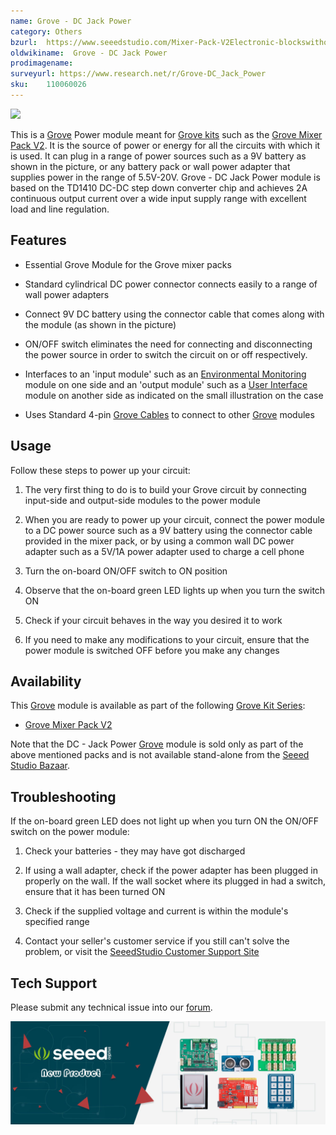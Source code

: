```yaml
---
name: Grove - DC Jack Power
category: Others
bzurl:  https://www.seeedstudio.com/Mixer-Pack-V2Electronic-blockswithout-Arduinoplug-and-play-system-p-1867.html?cPath=14
oldwikiname:  Grove - DC Jack Power
prodimagename:  
surveyurl: https://www.research.net/r/Grove-DC_Jack_Power
sku:    110060026
---
```

![](https://files.seeedstudio.com/wiki/Grove-DC_Jack_Power/img/Power_photo1.jpg)

This is a [Grove](/Grove "Grove") Power module meant for [Grove kits](/Grove_System/#grove-starter-kit "GROVE System") such as the [Grove Mixer Pack V2](/Grove-Mixer_Pack_V2 "GROVE MIXER PACK V2"). It is the source of power or energy for all the circuits with which it is used. It can plug in a range of power sources such as a 9V battery as shown in the picture, or any battery pack or wall power adapter that supplies power in the range of 5.5V-20V. Grove - DC Jack Power module is based on the TD1410 DC-DC step down converter chip and achieves 2A continuous output current over a wide input supply range with excellent load and line regulation.

##  Features

*   Essential Grove Module for the Grove mixer packs

*   Standard cylindrical DC power connector connects easily to a range of wall power adapters

*   Connect 9V DC battery using the connector cable that comes along with the module (as shown in the picture)

*   ON/OFF switch eliminates the need for connecting and disconnecting the power source in order to switch the circuit on or off respectively.

*   Interfaces to an 'input module' such as an [Environmental Monitoring](/Grove_System/#grove-for-environment "GROVE System") module on one side and an 'output module' such as a [User Interface](/Grove_System/#interface-of-grove-modules "GROVE System") module on another side as indicated on the small illustration on the case

*   Uses Standard 4-pin [Grove Cables](/Grove_System/#grove-cables "GROVE System") to connect to other [Grove](/Grove "Grove") modules

##  Usage

Follow these steps to power up your circuit:

1.  The very first thing to do is to build your Grove circuit by connecting input-side and output-side modules to the power module

2.  When you are ready to power up your circuit, connect the power module to a DC power source such as a 9V battery using the connector cable provided in the mixer pack, or by using a common wall DC power adapter such as a 5V/1A power adapter used to charge a cell phone

3.  Turn the on-board ON/OFF switch to ON position

4.  Observe that the on-board green LED lights up when you turn the switch ON

5.  Check if your circuit behaves in the way you desired it to work

6.  If you need to make any modifications to your circuit, ensure that the power module is switched OFF before you make any changes

##  Availability

This [Grove](/Grove "Grove") module is available as part of the following [Grove Kit Series](/Grove_System/#grove-starter-kit "GROVE System"):

*   [Grove Mixer Pack V2](/Grove-Mixer_Pack_V2 "GROVE MIXER PACK V2")

Note that the DC - Jack Power [Grove](/Grove "Grove") module is sold only as part of the above mentioned packs and is not available stand-alone from the [Seeed Studio Bazaar](http://www.seeedstudio.com/depot/).

##  Troubleshooting

<dl><dt>If the on-board green LED does not light up when you turn ON the ON/OFF switch on the power module:
</dt></dl>

1.  Check your batteries - they may have got discharged

2.  If using a wall adapter, check if the power adapter has been plugged in properly on the wall. If the wall socket where its plugged in had a switch, ensure that it has been turned ON

3.  Check if the supplied voltage and current is within the module's specified range

4.  Contact your seller's customer service if you still can't solve the problem, or visit the [SeeedStudio Customer Support Site](http://support.seeedstudio.com/)

## Tech Support
Please submit any technical issue into our [forum](http://forum.seeedstudio.com/). <br /><p style="text-align:center"><a href="https://www.seeedstudio.com/act-4.html?utm_source=wiki&utm_medium=wikibanner&utm_campaign=newproducts" target="_blank"><img src="https://github.com/SeeedDocument/Wiki_Banner/raw/master/new_product.jpg" /></a></p>